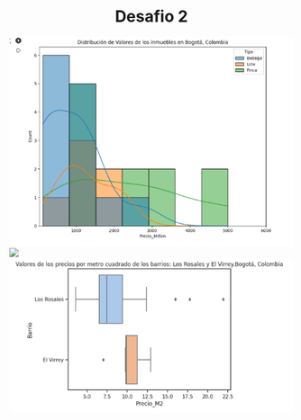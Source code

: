 
<h1 align="center"> Desafio 2  </h1>

<img src="./Captura de pantalla 2023-09-13 112637.png">
<img src=".Captura de pantalla 2023-09-13 112648.png">
<img src="./Captura de pantalla 2023-09-13 140349.png">

